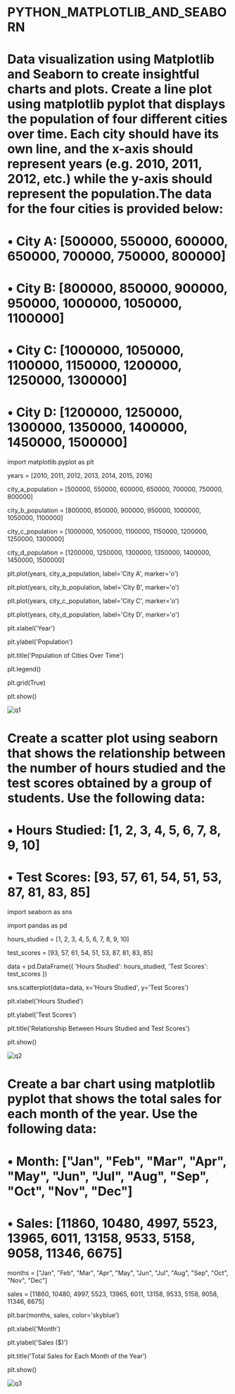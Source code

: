 # PYTHON_MATPLOTLIB_AND_SEABORN

# Data visualization using Matplotlib and Seaborn to create insightful charts and plots. Create a line plot using matplotlib pyplot that displays the population of four different cities over time. Each city should have its own line, and the x-axis should represent years (e.g. 2010, 2011, 2012, etc.) while the y-axis should represent the population.The data for the four cities is provided below: 
# •	City A: [500000, 550000, 600000, 650000, 700000, 750000, 800000] 

# •	City B: [800000, 850000, 900000, 950000, 1000000, 1050000, 1100000] 

# •	City C: [1000000, 1050000, 1100000, 1150000, 1200000, 1250000, 1300000] 

# •	City D: [1200000, 1250000, 1300000, 1350000, 1400000, 1450000, 1500000]

import matplotlib.pyplot as plt

years = [2010, 2011, 2012, 2013, 2014, 2015, 2016]

city_a_population = [500000, 550000, 600000, 650000, 700000, 750000, 800000]

city_b_population = [800000, 850000, 900000, 950000, 1000000, 1050000, 1100000]

city_c_population = [1000000, 1050000, 1100000, 1150000, 1200000, 1250000, 1300000]

city_d_population = [1200000, 1250000, 1300000, 1350000, 1400000, 1450000, 1500000]

plt.plot(years, city_a_population, label='City A', marker='o')

plt.plot(years, city_b_population, label='City B', marker='o')

plt.plot(years, city_c_population, label='City C', marker='o')

plt.plot(years, city_d_population, label='City D', marker='o')

plt.xlabel('Year')

plt.ylabel('Population')

plt.title('Population of Cities Over Time')

plt.legend()

plt.grid(True)

plt.show()

![q1](https://github.com/user-attachments/assets/00961e7b-d34c-4b1f-a542-de6f89deee9b)

# Create a scatter plot using seaborn that shows the relationship between the number of hours studied and the test scores obtained by a group of students. Use the following data:
# •	Hours Studied: [1, 2, 3, 4, 5, 6, 7, 8, 9, 10]
# •	Test Scores: [93, 57, 61, 54, 51, 53, 87, 81, 83, 85]

import seaborn as sns

import pandas as pd

hours_studied = [1, 2, 3, 4, 5, 6, 7, 8, 9, 10]

test_scores = [93, 57, 61, 54, 51, 53, 87, 81, 83, 85]

data = pd.DataFrame({
    'Hours Studied': hours_studied,
    'Test Scores': test_scores
})

sns.scatterplot(data=data, x='Hours Studied', y='Test Scores')

plt.xlabel('Hours Studied')

plt.ylabel('Test Scores')

plt.title('Relationship Between Hours Studied and Test Scores')

plt.show()

![q2](https://github.com/user-attachments/assets/f122cb3f-e5c3-458c-aa28-1ded15a9020c)

# Create a bar chart using matplotlib pyplot that shows the total sales for each month of the year. Use the following data: 
# •	Month: ["Jan", "Feb", "Mar", "Apr", "May", "Jun", "Jul", "Aug", "Sep", "Oct", "Nov", "Dec"] 
# •	Sales: [11860, 10480, 4997, 5523, 13965, 6011, 13158, 9533, 5158, 9058, 11346, 6675]

months = ["Jan", "Feb", "Mar", "Apr", "May", "Jun", "Jul", "Aug", "Sep", "Oct", "Nov", "Dec"]

sales = [11860, 10480, 4997, 5523, 13965, 6011, 13158, 9533, 5158, 9058, 11346, 6675]

plt.bar(months, sales, color='skyblue')

plt.xlabel('Month')

plt.ylabel('Sales ($)')

plt.title('Total Sales for Each Month of the Year')

plt.show()

![q3](https://github.com/user-attachments/assets/02fec092-8952-442f-93f8-a3daedb34c16)



